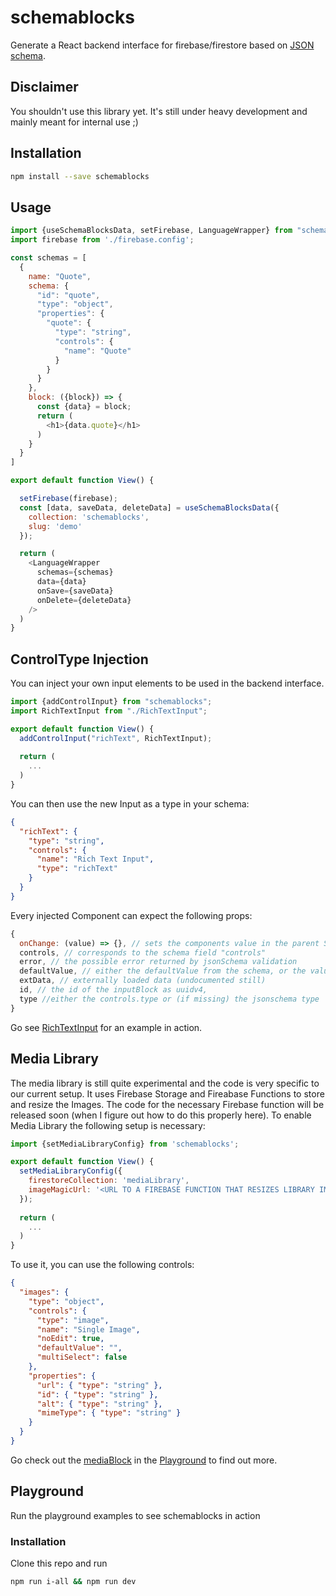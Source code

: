 # schemablocks
Generate a React backend interface for firebase/firestore based on [JSON schema](http://json-schema.org/).

## Disclaimer
You shouldn't use this library yet. It's still under heavy development and mainly meant for internal use ;)

## Installation
```sh
npm install --save schemablocks
```

## Usage

```javascript
import {useSchemaBlocksData, setFirebase, LanguageWrapper} from "schemablocks";
import firebase from './firebase.config';

const schemas = [
  {
    name: "Quote",
    schema: {
      "id": "quote",
      "type": "object",
      "properties": {
        "quote": {
          "type": "string",
          "controls": {
            "name": "Quote"
          }
        }
      }
    },
    block: ({block}) => {
      const {data} = block;
      return (
        <h1>{data.quote}</h1>
      )
    }
  }
]

export default function View() {

  setFirebase(firebase);
  const [data, saveData, deleteData] = useSchemaBlocksData({
    collection: 'schemablocks',
    slug: 'demo'
  });

  return (
    <LanguageWrapper 
      schemas={schemas} 
      data={data} 
      onSave={saveData} 
      onDelete={deleteData}
    />
  )
}
```

## ControlType Injection
You can inject your own input elements to be used in the backend interface.

```javascript
import {addControlInput} from "schemablocks";
import RichTextInput from "./RichTextInput";

export default function View() {
  addControlInput("richText", RichTextInput);
  
  return (
    ...
  )
}
```
You can then use the new Input as a type in your schema:
```json
{
  "richText": {
    "type": "string",
    "controls": {
      "name": "Rich Text Input",
      "type": "richText"
    }
  }
}
```
Every injected Component can expect the following props:
```javascript
{
  onChange: (value) => {}, // sets the components value in the parent SchemaBlock
  controls, // corresponds to the schema field "controls"
  error, // the possible error returned by jsonSchema validation
  defaultValue, // either the defaultValue from the schema, or the value from loaded data
  extData, // externally loaded data (undocumented still)
  id, // the id of the inputBlock as uuidv4,
  type //either the controls.type or (if missing) the jsonschema type
}
```
Go see [RichTextInput](https://github.com/moccadroid/schemablocks/tree/master/playground/src/components/inputs) for an
example in action.

## Media Library
The media library is still quite experimental and the code is very specific to our current setup.
It uses Firebase Storage and Fireabase Functions to store and resize the Images. The code for the necessary Firebase function
will be released soon (when I figure out how to do this properly here).
To enable Media Library the following setup is necessary:

```javascript
import {setMediaLibraryConfig} from 'schemablocks';

export default function View() {
  setMediaLibraryConfig({
    firestoreCollection: 'mediaLibrary',
    imageMagicUrl: '<URL TO A FIREBASE FUNCTION THAT RESIZES LIBRARY IMAGES>',
  });
  
  return (
    ...
  )
}
```
To use it, you can use the following controls:
```json
{
  "images": {
    "type": "object",
    "controls": {
      "type": "image",
      "name": "Single Image",
      "noEdit": true,
      "defaultValue": "",
      "multiSelect": false
    },
    "properties": {
      "url": { "type": "string" },
      "id": { "type": "string" },
      "alt": { "type": "string" },
      "mimeType": { "type": "string" }
    }
  }
}
```
Go check out the [mediaBlock](https://github.com/moccadroid/schemablocks/tree/master/playground/src/components/blocks/mediaBlock) 
in the [Playground](#Playground) to find out more.

## Playground
Run the playground examples to see schemablocks in action

### Installation
Clone this repo and run
```sh
npm run i-all && npm run dev 
```
